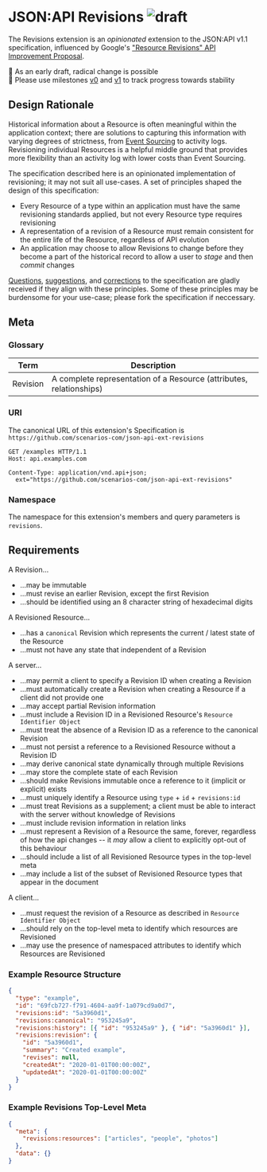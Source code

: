 # JSON:API Revisions ![draft]

The Revisions extension is an _opinionated_ extension to the JSON:API v1.1
specification, influenced by Google's
["Resource Revisions" API Improvement Proposal][aip/162].

:construction_worker: As an early draft, radical change is possible  
:crystal_ball: Please use milestones [v0] and [v1] to track progress towards
stability

## Design Rationale

Historical information about a Resource is often meaningful within the
application context; there are solutions to capturing this information with
varying degrees of strictness, from [Event Sourcing][event-sourcing] to activity
logs. Revisioning individual Resources is a helpful middle ground that provides
more flexibility than an activity log with lower costs than Event Sourcing.

The specification described here is an opinionated implementation
of revisioning; it may not suit all use-cases. A set of principles shaped the
design of this specification:

- Every Resource of a type within an application must have the same revisioning
  standards applied, but not every Resource type requires revisioning
- A representation of a revision of a Resource must remain consistent for
  the entire life of the Resource, regardless of API evolution
- An application may choose to allow Revisions to change before they become a
  part of the historical record to allow a user to _stage_ and then _commit_
  changes

[Questions][discussions], [suggestions][discussions], and [corrections][pulls]
to the specification are gladly received if they align with these principles.
Some of these principles may be burdensome for your use-case; please fork the
specification if neccessary.

## Meta

### Glossary

| Term     | Description                                                         |
| -------- | ------------------------------------------------------------------- |
| Revision | A complete representation of a Resource (attributes, relationships) |

### URI

The canonical URL of this extension's Specification is
`https://github.com/scenarios-com/json-api-ext-revisions`

```http
GET /examples HTTP/1.1
Host: api.examples.com

Content-Type: application/vnd.api+json;
  ext="https://github.com/scenarios-com/json-api-ext-revisions"
```

### Namespace

The namespace for this extension's members and query parameters is `revisions`.

## Requirements

A Revision...

- ...may be immutable
- ...must revise an earlier Revision, except the first Revision
- ...should be identified using an 8 character string of hexadecimal digits

A Revisioned Resource...

- ...has a `canonical` Revision which represents the current / latest state of
  the Resource
- ...must not have any state that independent of a Revision

A server...

- ...may permit a client to specify a Revision ID when creating a Revision
- ...must automatically create a Revision when creating a Resource if a client
  did not provide one
- ...may accept partial Revision information
- ...must include a Revision ID in a Revisioned Resource's
  `Resource Identifier Object`
- ...must treat the absence of a Revision ID as a reference to the canonical
  Revision
- ...must not persist a reference to a Revisioned Resource without a Revision ID
- ...may derive canonical state dynamically through multiple Revisions
- ...may store the complete state of each Revision
- ...should make Revisions immutable once a reference to it (implicit or
  explicit) exists
- ...must uniquely identify a Resource using `type` + `id` + `revisions:id`
- ...must treat Revisions as a supplement; a client must be able to interact
  with the server without knowledge of Revisions
- ...must include revision information in relation links
- ...must represent a Revision of a Resource the same, forever, regardless of
  how the api changes -- it _may_ allow a client to explicitly opt-out of this
  behaviour
- ...should include a list of all Revisioned Resource types in the top-level meta
- ...may include a list of the subset of Revisioned Resource types that appear
  in the document

A client...

- ...must request the revision of a Resource as described in
  `Resource Identifier Object`
- ...should rely on the top-level meta to identify which resources are Revisioned
- ...may use the presence of namespaced attributes to identify which
  Resources are Revisioned

### Example Resource Structure

```json
{
  "type": "example",
  "id": "69fcb727-f791-4604-aa9f-1a079cd9a0d7",
  "revisions:id": "5a3960d1",
  "revisions:canonical": "953245a9",
  "revisions:history": [{ "id": "953245a9" }, { "id": "5a3960d1" }],
  "revisions:revision": {
    "id": "5a3960d1",
    "summary": "Created example",
    "revises": null,
    "createdAt": "2020-01-01T00:00:00Z",
    "updatedAt": "2020-01-01T00:00:00Z"
  }
}
```

### Example Revisions Top-Level Meta

```json
{
  "meta": {
    "revisions:resources": ["articles", "people", "photos"]
  },
  "data": {}
}
```

[aip/162]: https://google.aip.dev/162
[event-sourcing]: https://martinfowler.com/eaaDev/EventSourcing.html
[discussions]: /discussions
[pulls]: /pulls
[draft]: https://img.shields.io/badge/specification-draft-orange
[v0]: /milestone/1
[v1]: /milestone/2
